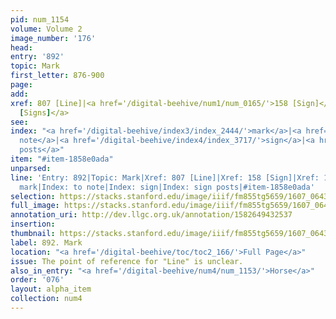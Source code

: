 ```yaml
---
pid: num_1154
volume: Volume 2
image_number: '176'
head:
entry: '892'
topic: Mark
first_letter: 876-900
page:
add:
xref: 807 [Line]|<a href='/digital-beehive/num1/num_0165/'>158 [Sign]</a>|<a href='/digital-beehive/num5/num_1390/'>1040
  [Signs]</a>
see:
index: "<a href='/digital-beehive/index3/index_2444/'>mark</a>|<a href='/digital-beehive/index3/index_2717/'>to
  note</a>|<a href='/digital-beehive/index4/index_3717/'>sign</a>|<a href='/digital-beehive/index4/index_3719/'>sign
  posts</a>"
item: "#item-1858e0ada"
unparsed:
line: 'Entry: 892|Topic: Mark|Xref: 807 [Line]|Xref: 158 [Sign]|Xref: 1040 [Signs]|Index:
  mark|Index: to note|Index: sign|Index: sign posts|#item-1858e0ada'
selection: https://stacks.stanford.edu/image/iiif/fm855tg5659/1607_0643/916,1772,2878,615/full/0/default.jpg
full_image: https://stacks.stanford.edu/image/iiif/fm855tg5659/1607_0643/full/full/0/default.jpg
annotation_uri: http://dev.llgc.org.uk/annotation/1582649432537
insertion:
thumbnail: https://stacks.stanford.edu/image/iiif/fm855tg5659/1607_0643/916,1772,600,180/250,/0/default.jpg
label: 892. Mark
location: "<a href='/digital-beehive/toc/toc2_166/'>Full Page</a>"
issue: The point of reference for "Line" is unclear.
also_in_entry: "<a href='/digital-beehive/num4/num_1153/'>Horse</a>"
order: '076'
layout: alpha_item
collection: num4
---
```


